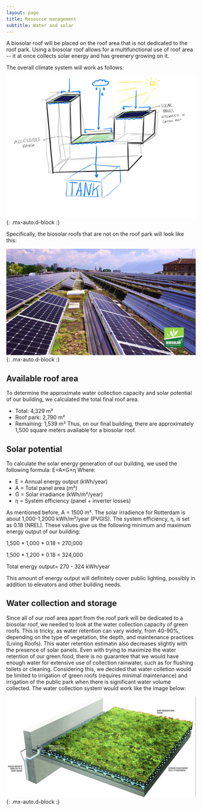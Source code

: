 ```yaml
---
layout: page
title: Resource management
subtitle: Water and solar
---
```


A biosolar roof will be placed on the roof area that is not dedicated to the roof park. Using a biosolar roof allows for a multifunctional use of roof area -- it at once collects solar energy and has greenery growing on it.

The overall climate system will work as follows:

![climate](/assets/img/climate.jpg){: .mx-auto.d-block :}

Specifically, the biosolar roofs that are not on the roof park will look like this:

![biosolar](/assets/img/biosolar.jpeg){: .mx-auto.d-block :}

## Available roof area
To determine the approximate water collection capacity and solar potential of our building, we calculated the total final roof area. 
- Total: 4,329 m²
- Roof park: 2,790 m²
- Remaining: 1,539 m²
Thus, on our final building, there are approximately 1,500 square meters available for a biosolar roof.

## Solar potential
To calculate the solar energy generation of our building, we used the following formula: E=A×G×η
Where:
- E = Annual energy output (kWh/year)
- A = Total panel area (m²)
- G = Solar irradiance (kWh/m²/year)
- η = System efficiency (panel + inverter losses)

As mentioned before, A = 1500 m². The solar irradience for Rotterdam is about 1,000-1,2000 kWh/m²/year (PVGIS). The system efficiency, η, is set as 0.18 (NREL). These values give us the following minimum and maximum energy output of our building:

1,500 * 1,000 * 0.18 = 270,000

1,500 * 1,200 * 0.18 = 324,000

Total energy output= 270 - 324 kWh/year

This amount of energy output will definitely cover public lighting, possibly in addition to elevators and other building needs.

## Water collection and storage
Since all of our roof area apart from the roof park will be dedicated to a biosolar roof, we needed to look at the water collection capacity of green roofs. This is tricky, as water retention can vary widely, from 40-90%, depending on the type of vegetation, the depth, and maintenance practices (Living Roofs). This water retention estimatin also decreases slightly with the presence of solar panels. Even with trying to maximize the water retention of our green food, there is no guarantee that we would have enough water for extensive use of collection rainwater, such as for flushing toilets or cleaning. Considering this, we decided that water colletion would be limited to irrigation of green roofs (requires minimal maintenance) and irrigation of the public park when there is significant water volume collected. The water collection system would work like the image below:

![greenroof_water](/assets/img/greenroof_water.png){: .mx-auto.d-block :}


